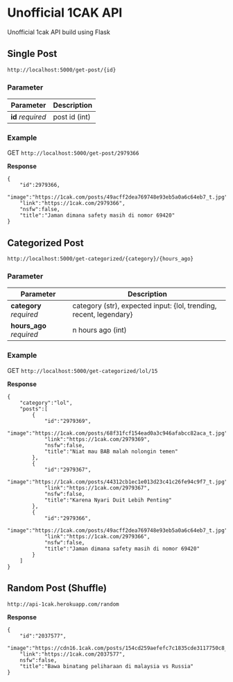 # Unofficial 1CAK API
Unofficial 1cak API build using Flask

## Single Post

```
http://localhost:5000/get-post/{id}
```

### Parameter
| Parameter        | Description                                                                     |
|------------------|-------------------------------------------------------------------------------|
| **id** _required_ | post id (int) |

### Example

GET ```http://localhost:5000/get-post/2979366```

**Response** 

```
{   
    "id":2979366,
    "image":"https://1cak.com/posts/49acff2dea769748e93eb5a0a6c64eb7_t.jpg",
    "link":"https://1cak.com/2979366",
    "nsfw":false,
    "title":"Jaman dimana safety masih di nomor 69420"
}
```
## Categorized Post

```
http://localhost:5000/get-categorized/{category}/{hours_ago}
```

### Parameter
| Parameter        | Description                                                                     |
|------------------|-------------------------------------------------------------------------------|
| **category** _required_ | category (str), expected input: {lol, trending, recent, legendary} |
| **hours_ago** _required_ | n hours ago (int) |

### Example

GET ```http://localhost:5000/get-categorized/lol/15```

**Response** 

```
{
    "category":"lol",
    "posts":[
        {
            "id":"2979369",
            "image":"https://1cak.com/posts/68f31fcf154ead0a3c946afabcc82aca_t.jpg",
            "link":"https://1cak.com/2979369",
            "nsfw":false,
            "title":"Niat mau BAB malah nolongin temen"
        },
        {
            "id":"2979367",
            "image":"https://1cak.com/posts/44312cb1ec1e013d23c41c26fe94c9f7_t.jpg",
            "link":"https://1cak.com/2979367",
            "nsfw":false,
            "title":"Karena Nyari Duit Lebih Penting"
        },
        {
            "id":"2979366",
            "image":"https://1cak.com/posts/49acff2dea769748e93eb5a0a6c64eb7_t.jpg",
            "link":"https://1cak.com/2979366",
            "nsfw":false,
            "title":"Jaman dimana safety masih di nomor 69420"
        }
    ]
}
```

## Random Post (Shuffle)

```
http://api-1cak.herokuapp.com/random
```

**Response** 

```
{
    "id":"2037577",
    "image":"https://cdn16.1cak.com/posts/154cd259aefefc7c1835cde3117750c8_t.jpg",   
    "link":"https://1cak.com/2037577",
    nsfw":false,
    "title":"Bawa binatang peliharaan di malaysia vs Russia"
}
```
